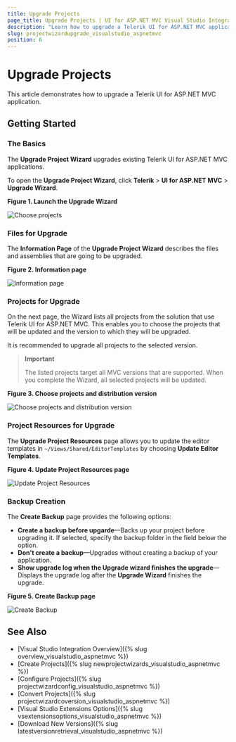 ```yaml
---
title: Upgrade Projects
page_title: Upgrade Projects | UI for ASP.NET MVC Visual Studio Integration
description: "Learn how to upgrade a Telerik UI for ASP.NET MVC application."
slug: projectwizardupgrade_visualstudio_aspnetmvc
position: 6
---
```


# Upgrade Projects

This article demonstrates how to upgrade a Telerik UI for ASP.NET MVC application.

## Getting Started

### The Basics

The **Upgrade Project Wizard** upgrades existing Telerik UI for ASP.NET MVC applications.

To open the **Upgrade Project Wizard**, click **Telerik** > **UI for ASP.NET MVC** > **Upgrade Wizard**.

**Figure 1. Launch the Upgrade Wizard**

![Choose projects](/vs-integration/images/upgrade_menu.png)

### Files for Upgrade

The **Information Page** of the **Upgrade Project Wizard** describes the files and assemblies that are going to be upgraded.

**Figure 2. Information page**

![Information page](/vs-integration/images/upgrade_warning.png)

### Projects for Upgrade

On the next page, the Wizard lists all projects from the solution that use Telerik UI for ASP.NET MVC. This enables you to choose the projects that will be updated and the version to which they will be upgraded.

It is recommended to upgrade all projects to the selected version.

> **Important**
>
> The listed projects target all MVC versions that are supported. When you complete the Wizard, all selected projects will be updated.

**Figure 3. Choose projects and distribution version**

![Choose projects and distribution version](/vs-integration/images/upgrade_version.png)

### Project Resources for Upgrade

The **Upgrade Project Resources** page allows you to update the editor templates in `~/Views/Shared/EditorTemplates` by choosing **Update Editor Templates**.

**Figure 4. Update Project Resources page**

![Update Project Resources](/vs-integration/images/upgrade_settings.png)

### Backup Creation

The **Create Backup** page provides the following options:

- **Create a backup before upgarde**&mdash;Backs up your project before upgrading it. If selected, specify the backup folder in the field below the option.
- **Don't create a backup**&mdash;Upgrades without creating a backup of your application.
- **Show upgrade log when the Upgrade wizard finishes the upgrade**&mdash;Displays the upgrade log after the **Upgrade Wizard** finishes the upgrade.

**Figure 5. Create Backup page**

![Create Backup](/vs-integration/images/upgrade_backup.png)

## See Also

* [Visual Studio Integration Overview]({% slug overview_visualstudio_aspnetmvc %})
* [Create Projects]({% slug newprojectwizards_visualstudio_aspnetmvc %})
* [Configure Projects]({% slug projectwizardconfig_visualstudio_aspnetmvc %})
* [Convert Projects]({% slug projectwizardcoversion_visualstudio_aspnetmvc %})
* [Visual Studio Extensions Options]({% slug vsextensionsoptions_visualstudio_aspnetmvc %})
* [Download New Versions]({% slug latestversionretrieval_visualstudio_aspnetmvc %})
